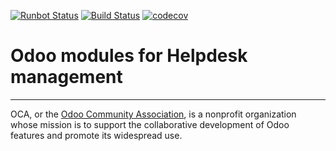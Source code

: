 [![Runbot Status](https://runbot.odoo-community.org/runbot/badge/flat/282/11.0.svg)](https://runbot.odoo-community.org/runbot/repo/github-com-oca-helpdesk-282)
[![Build Status](https://travis-ci.com/OCA/helpdesk.svg?branch=11.0)](https://travis-ci.com/OCA/helpdesk)
[![codecov](https://codecov.io/gh/OCA/helpdesk/branch/11.0/graph/badge.svg)](https://codecov.io/gh/OCA/helpdesk)

# Odoo modules for Helpdesk management

----

OCA, or the [Odoo Community Association](http://odoo-community.org/), is a nonprofit organization whose
mission is to support the collaborative development of Odoo features and
promote its widespread use.
